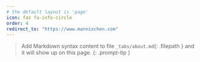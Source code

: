 ```yaml
---
# the default layout is 'page'
icon: fas fa-info-circle
order: 4
redirect_to: "https://www.mannixchen.com"
---
```


> Add Markdown syntax content to file `_tabs/about.md`{: .filepath } and it will show up on this page.
{: .prompt-tip }

